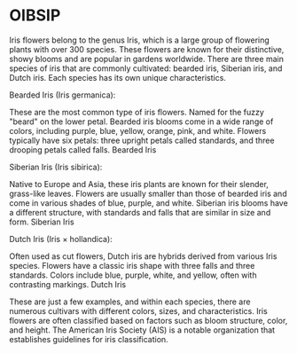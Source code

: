 # OIBSIP
Iris flowers belong to the genus Iris, which is a large group of flowering plants with over 300 species. These flowers are known for their distinctive, showy blooms and are popular in gardens worldwide. There are three main species of iris that are commonly cultivated: bearded iris, Siberian iris, and Dutch iris. Each species has its own unique characteristics.

Bearded Iris (Iris germanica):

These are the most common type of iris flowers. Named for the fuzzy "beard" on the lower petal. Bearded iris blooms come in a wide range of colors, including purple, blue, yellow, orange, pink, and white. Flowers typically have six petals: three upright petals called standards, and three drooping petals called falls. Bearded Iris

Siberian Iris (Iris sibirica):

Native to Europe and Asia, these iris plants are known for their slender, grass-like leaves. Flowers are usually smaller than those of bearded iris and come in various shades of blue, purple, and white. Siberian iris blooms have a different structure, with standards and falls that are similar in size and form. Siberian Iris

Dutch Iris (Iris × hollandica):

Often used as cut flowers, Dutch iris are hybrids derived from various Iris species. Flowers have a classic iris shape with three falls and three standards. Colors include blue, purple, white, and yellow, often with contrasting markings. Dutch Iris

These are just a few examples, and within each species, there are numerous cultivars with different colors, sizes, and characteristics. Iris flowers are often classified based on factors such as bloom structure, color, and height. The American Iris Society (AIS) is a notable organization that establishes guidelines for iris classification.
